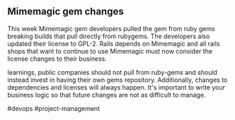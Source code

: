 ## Mimemagic gem changes

This week Mimemagic gem developers pulled the gem from ruby gems breaking builds that pull directly from rubygems. The developers also updated their license to GPL-2. Rails depends on Mimemagic and all rails shops that want to continue to use Mimemagic must now consider the license changes to their business. 

learnings, public companies should not pull from ruby-gems and should instead invest in having their own gems repository. 
Additionally, changes to dependencies and licenses will always happen. It's important to write your business logic so that future changes are not as difficult to manage. 

#devops #project-management 
